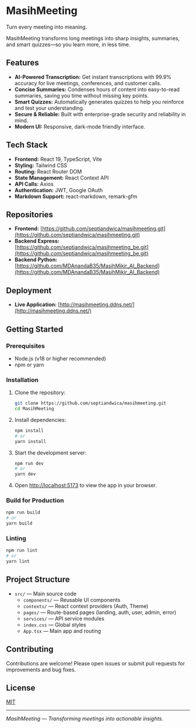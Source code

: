 # MasihMeeting

Turn every meeting into meaning.

MasihMeeting transforms long meetings into sharp insights, summaries, and smart quizzes—so you learn more, in less time.

## Features

- **AI-Powered Transcription:** Get instant transcriptions with 99.9% accuracy for live meetings, conferences, and customer calls.
- **Concise Summaries:** Condenses hours of content into easy-to-read summaries, saving you time without missing key points.
- **Smart Quizzes:** Automatically generates quizzes to help you reinforce and test your understanding.
- **Secure & Reliable:** Built with enterprise-grade security and reliability in mind.
- **Modern UI:** Responsive, dark-mode friendly interface.

## Tech Stack

- **Frontend:** React 19, TypeScript, Vite
- **Styling:** Tailwind CSS
- **Routing:** React Router DOM
- **State Management:** React Context API
- **API Calls:** Axios
- **Authentication:** JWT, Google OAuth
- **Markdown Support:** react-markdown, remark-gfm

## Repositories

- **Frontend:** [https://github.com/septiandwica/masihmeeting.git](https://github.com/septiandwica/masihmeeting.git)
- **Backend Express:** [https://github.com/septiandwica/masihmeeting_be.git](https://github.com/septiandwica/masihmeeting_be.git)
- **Backend Python:** [https://github.com/MDAnandaB35/MasihMikir_AI_Backend](https://github.com/MDAnandaB35/MasihMikir_AI_Backend)

## Deployment

- **Live Application:** [http://masihmeeting.ddns.net/](http://masihmeeting.ddns.net/)

## Getting Started

### Prerequisites

- Node.js (v18 or higher recommended)
- npm or yarn

### Installation

1. Clone the repository:
   ```bash
   git clone https://github.com/septiandwica/masihmeeting.git
   cd MasihMeeting
   ```
2. Install dependencies:
   ```bash
   npm install
   # or
   yarn install
   ```
3. Start the development server:
   ```bash
   npm run dev
   # or
   yarn dev
   ```
4. Open [http://localhost:5173](http://localhost:5173) to view the app in your browser.

### Build for Production

```bash
npm run build
# or
yarn build
```

### Linting

```bash
npm run lint
# or
yarn lint
```

## Project Structure

- `src/` — Main source code
  - `components/` — Reusable UI components
  - `contexts/` — React context providers (Auth, Theme)
  - `pages/` — Route-based pages (landing, auth, user, admin, error)
  - `services/` — API service modules
  - `index.css` — Global styles
  - `App.tsx` — Main app and routing

## Contributing

Contributions are welcome! Please open issues or submit pull requests for improvements and bug fixes.

## License

[MIT](LICENSE)

---

_MasihMeeting — Transforming meetings into actionable insights._

